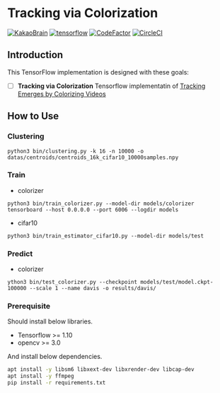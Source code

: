# Tracking via Colorization
[![KakaoBrain](https://img.shields.io/badge/kakao-brain-ffcd00.svg)](http://kakaobrain.com/)
[![tensorflow](https://img.shields.io/badge/tensorflow-1.10-ed6c20.svg)](https://www.tensorflow.org/)
[![CodeFactor](https://www.codefactor.io/repository/github/wbaek/tracking_via_colorization/badge)](https://www.codefactor.io/repository/github/wbaek/tracking_via_colorization)
[![CircleCI](https://circleci.com/gh/wbaek/tracking_via_colorization.svg?style=svg)](https://circleci.com/gh/wbaek/tracking_via_colorization)


## Introduction

This TensorFlow implementation is designed with these goals:
- [ ] **Tracking via Colorization** Tensorflow implementatin of [Tracking Emerges by Colorizing Videos](https://arxiv.org/abs/1806.09594)



## How to Use

### Clustering
```
python3 bin/clustering.py -k 16 -n 10000 -o datas/centroids/centroids_16k_cifar10_10000samples.npy
```

### Train

* colorizer
```
python3 bin/train_colorizer.py --model-dir models/colorizer
tensorboard --host 0.0.0.0 --port 6006 --logdir models
```

* cifar10
```
python3 bin/train_estimator_cifar10.py --model-dir models/test
```

### Predict

* colorizer
```
ython3 bin/test_colorizer.py --checkpoint models/test/model.ckpt-100000 --scale 1 --name davis -o results/davis/
```

### Prerequisite

Should install below libraries.

- Tensorflow >= 1.10
- opencv >= 3.0

And install below dependencies.

```bash
apt install -y libsm6 libxext-dev libxrender-dev libcap-dev
apt install -y ffmpeg
pip install -r requirements.txt
```

